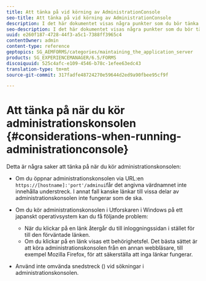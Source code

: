 ```yaml
---
title: Att tänka på vid körning av AdministrationConsole
seo-title: Att tänka på vid körning av AdministrationConsole
description: I det här dokumentet visas några punkter som du bör tänka på när du kör administrationskonsolen.
seo-description: I det här dokumentet visas några punkter som du bör tänka på när du kör administrationskonsolen.
uuid: e260f187-4728-44f3-a5c1-7388ff3965c4
contentOwner: admin
content-type: reference
geptopics: SG_AEMFORMS/categories/maintaining_the_application_server
products: SG_EXPERIENCEMANAGER/6.5/FORMS
discoiquuid: 525c4afc-e109-4546-b78c-1efee63edc43
translation-type: tm+mt
source-git-commit: 317fadfe48724270e59644d2ed9a90fbee95cf9f

---
```



# Att tänka på när du kör administrationskonsolen {#considerations-when-running-administrationconsole}

Detta är några saker att tänka på när du kör administrationskonsolen:

* Om du öppnar administrationskonsolen via URL:en `https://[hostname]:'port'/adminui`får det angivna värdnamnet inte innehålla understreck. I annat fall kanske länkar till vissa delar av administrationskonsolen inte fungerar som de ska.
* Om du kör administrationskonsolen i Utforskaren i Windows på ett japanskt operativsystem kan du få följande problem:

   * När du klickar på en länk återgår du till inloggningssidan i stället för till den förväntade länken.
   * Om du klickar på en länk visas ett behörighetsfel.
   Det bästa sättet är att köra administrationskonsolen från en annan webbläsare, till exempel Mozilla Firefox, för att säkerställa att inga länkar fungerar.

* Använd inte omvända snedstreck () vid sökningar i administrationskonsolen.

